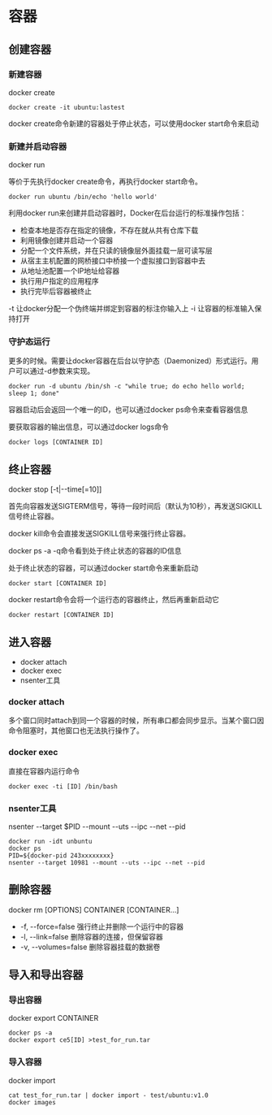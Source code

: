 # 容器

## 创建容器

### 新建容器

docker create
```
docker create -it ubuntu:lastest
```

docker create命令新建的容器处于停止状态，可以使用docker start命令来启动

### 新建并启动容器

docker run

等价于先执行docker create命令，再执行docker start命令。
```
docker run ubuntu /bin/echo 'hello world'
```

利用docker run来创建并启动容器时，Docker在后台运行的标准操作包括：
* 检查本地是否存在指定的镜像，不存在就从共有仓库下载
* 利用镜像创建并启动一个容器
* 分配一个文件系统，并在只读的镜像层外面挂载一层可读写层
* 从宿主主机配置的网桥接口中桥接一个虚拟接口到容器中去
* 从地址池配置一个IP地址给容器
* 执行用户指定的应用程序
* 执行完毕后容器被终止

-t      让docker分配一个伪终端并绑定到容器的标注你输入上
-i      让容器的标准输入保持打开

### 守护态运行

更多的时候。需要让docker容器在后台以守护态（Daemonized）形式运行。用户可以通过-d参数来实现。
```
docker run -d ubuntu /bin/sh -c "while true; do echo hello world; sleep 1; done"
```

容器启动后会返回一个唯一的ID，也可以通过docker ps命令来查看容器信息

要获取容器的输出信息，可以通过docker logs命令
```
docker logs [CONTAINER ID]
```

## 终止容器

docker stop [-t|--time[=10]]

首先向容器发送SIGTERM信号，等待一段时间后（默认为10秒），再发送SIGKILL信号终止容器。

docker kill命令会直接发送SIGKILL信号来强行终止容器。

docker ps -a -q命令看到处于终止状态的容器的ID信息

处于终止状态的容器，可以通过docker start命令来重新启动
```
docker start [CONTAINER ID]
```

docker restart命令会将一个运行态的容器终止，然后再重新启动它
```
docker restart [CONTAINER ID]
```

## 进入容器

* docker attach
* docker exec
* nsenter工具

### docker attach

多个窗口同时attach到同一个容器的时候，所有串口都会同步显示。当某个窗口因命令阻塞时，其他窗口也无法执行操作了。

### docker exec

直接在容器内运行命令
```
docker exec -ti [ID] /bin/bash
```

### nsenter工具

nsenter --target $PID --mount --uts --ipc --net --pid

```
docker run -idt unbuntu
docker ps
PID=${docker-pid 243xxxxxxxx}
nsenter --target 10981 --mount --uts --ipc --net --pid
```

## 删除容器

docker rm [OPTIONS] CONTAINER [CONTAINER...]
* -f, --force=false     强行终止并删除一个运行中的容器
* -l, --link=false      删除容器的连接，但保留容器
* -v, --volumes=false   删除容器挂载的数据卷

## 导入和导出容器

### 导出容器

docker export CONTAINER
```
docker ps -a
docker export ce5[ID] >test_for_run.tar
```

### 导入容器

docker import
```
cat test_for_run.tar | docker import - test/ubuntu:v1.0
docker images
```
